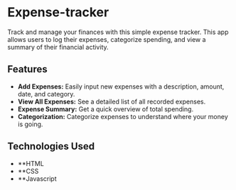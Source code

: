 # Expense-tracker
Track and manage your finances with this simple expense tracker. This app allows users to log their expenses, categorize spending, and view a summary of their financial activity.

## Features
* **Add Expenses:** Easily input new expenses with a description, amount, date, and category.
* **View All Expenses:** See a detailed list of all recorded expenses.
* **Expense Summary:** Get a quick overview of total spending.
* **Categorization:** Categorize expenses to understand where your money is going.

## Technologies Used
* **HTML
* **CSS
* **Javascript



